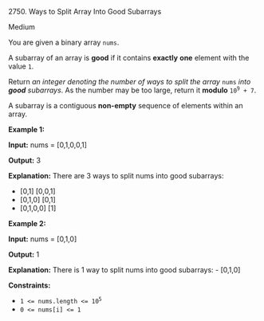 2750\. Ways to Split Array Into Good Subarrays

Medium

You are given a binary array `nums`.

A subarray of an array is **good** if it contains **exactly** **one** element with the value `1`.

Return _an integer denoting the number of ways to split the array_ `nums` _into **good** subarrays_. As the number may be too large, return it **modulo** <code>10<sup>9</sup> + 7</code>.

A subarray is a contiguous **non-empty** sequence of elements within an array.

**Example 1:**

**Input:** nums = [0,1,0,0,1]

**Output:** 3

**Explanation:** There are 3 ways to split nums into good subarrays:
- [0,1] [0,0,1] 
- [0,1,0] [0,1]
- [0,1,0,0] [1]

**Example 2:**

**Input:** nums = [0,1,0]

**Output:** 1

**Explanation:** There is 1 way to split nums into good subarrays: - [0,1,0]

**Constraints:**

*   <code>1 <= nums.length <= 10<sup>5</sup></code>
*   `0 <= nums[i] <= 1`